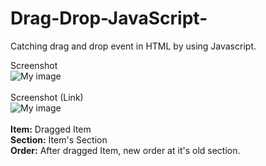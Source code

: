 # Drag-Drop-JavaScript-
Catching drag and drop event in HTML by using Javascript.

Screenshot<br>
![My image](https://raw.githubusercontent.com/aekynr/dragdrop-javascript/master/projectImages/Main.png)
<br><br>
Screenshot (Link)<br>
![My image](https://raw.githubusercontent.com/aekynr/dragdrop-javascript/master/projectImages/Link.png)
<br><br>
**Item:** Dragged Item<br>
**Section:** Item's Section<br>
**Order:** After dragged Item, new order at it's old section.
